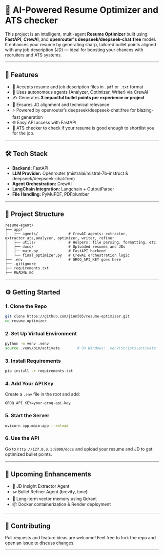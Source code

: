 
# 🧠 AI-Powered Resume Optimizer and ATS checker

This project is an intelligent, multi-agent **Resume Optimizer** built using **FastAPI**, **CrewAI**, and **openrouter's deepseek/deepseek-chat:free** model. It enhances your resume by generating sharp, tailored bullet points aligned with any job description (JD) — ideal for boosting your chances with recruiters and ATS systems.

---

## 🚀 Features

- 📄 Accepts resume and job description files in `.pdf` or `.txt` format
- 🧠 Uses autonomous agents (Analyzer, Optimizer, Writer) via CrewAI
- ✍️ Generates **3 impactful bullet points per experience or project**
- 🎯 Ensures JD alignment and technical relevance
- ⚡ Powered by openrouter’s deepseek/deepseek-chat:free for blazing-fast generation
- 🌐 Easy API access with FastAPI
- 👊 ATS checker to check if your resume is good enough to shortlist you for the job.

---

## 🛠️ Tech Stack

- **Backend:** FastAPI  
- **LLM Provider:** Openrouter (mistralai/mistral-7b-instruct & deepseek/deepseek-chat:free)  
- **Agent Orchestration:** CrewAI  
- **LangChain Integration:** Langchain + OutputParser  
- **File Handling:** PyMuPDF, PDFplumber   

---

## 📁 Project Structure

```
resume-agent/
├── app/
│   ├── agents/              # CrewAI agents: extractor, extractor_ats,analyzer, optimizer, writer, refiner
│   ├── utils/               # Helpers: file parsing, formatting, etc.
│   ├── docs/                # Uploaded resumes and JDs
│   ├── main.py              # FastAPI backend
│   └── final_optimizer.py   # CrewAI orchestration logic
├── .env                     # GROQ_API_KEY goes here
├── .gitignore
├── requirements.txt
├── README.md
```

---

## ⚙️ Getting Started

### 1. Clone the Repo

```bash
git clone https://github.com/jinn505/resume-optimizer.git
cd resume-optimizer
```

### 2. Set Up Virtual Environment

```bash
python -m venv .venv
source .venv/bin/activate        # On Windows: .venv\Scripts\activate
```

### 3. Install Requirements

```bash
pip install -r requirements.txt
```

### 4. Add Your API Key

Create a `.env` file in the root and add:

```
GROQ_API_KEY=your-groq-api-key
```

### 5. Start the Server

```bash
uvicorn app.main:app --reload
```

### 6. Use the API

Go to `http://127.0.0.1:8000/docs` and upload your resume and JD to get optimized bullet points.

---

## 🧱 Upcoming Enhancements

- 🧩 JD Insight Extractor Agent  
- ✂️ Bullet Refiner Agent (brevity, tone)  
- 🧠 Long-term vector memory using Qdrant  
- 📦 Docker containerization & Render deployment

---

## 🤝 Contributing

Pull requests and feature ideas are welcome! Feel free to fork the repo and open an issue to discuss changes.

---
